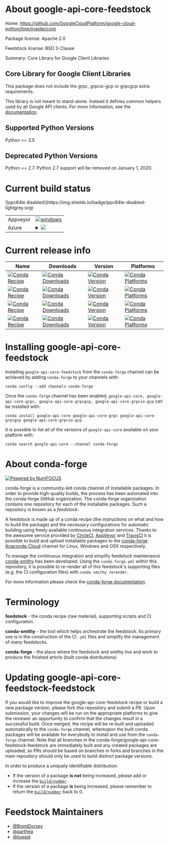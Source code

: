 About google-api-core-feedstock
===============================

Home: https://github.com/GoogleCloudPlatform/google-cloud-python/tree/master/core

Package license: Apache 2.0

Feedstock license: BSD 3-Clause

Summary: Core Library for Google Client Libraries

Core Library for Google Client Libraries
-------------------------

This package does not include the grpc, grpcio-gcp or grpcgcp extra requirements.

This library is not meant to stand-alone. Instead it defines
common helpers used by all Google API clients. For more information, see the
[documentation](https://googleapis.github.io/google-cloud-python/latest/core/).

Supported Python Versions
-------------------------
Python >= 3.5

Deprecated Python Versions
--------------------------
Python == 2.7. Python 2.7 support will be removed on January 1, 2020.


Current build status
====================


<table><tr>
    <td>Appveyor</td>
    <td>
      <a href="https://ci.appveyor.com/project/conda-forge/google-api-core-feedstock/branch/master">
        <img alt="windows" src="https://img.shields.io/appveyor/ci/conda-forge/google-api-core-feedstock/master.svg?label=Windows">
      </a>
    </td>
  </tr>
    
  <tr>
    <td>Azure</td>
    <td>
      <details>
        <summary>
          <a href="https://dev.azure.com/conda-forge/feedstock-builds/_build/latest?definitionId=5003&branchName=master">
            <img src="https://dev.azure.com/conda-forge/feedstock-builds/_apis/build/status/google-api-core-feedstock?branchName=master">
          </a>
        </summary>
        <table>
          <thead><tr><th>Variant</th><th>Status</th></tr></thead>
          <tbody><tr>
              <td>linux_python2.7</td>
              <td>
                <a href="https://dev.azure.com/conda-forge/feedstock-builds/_build/latest?definitionId=5003&branchName=master">
                  <img src="https://dev.azure.com/conda-forge/feedstock-builds/_apis/build/status/google-api-core-feedstock?branchName=master&jobName=linux&configuration=linux_python2.7" alt="variant">
                </a>
              </td>
            </tr><tr>
              <td>linux_python3.6</td>
              <td>
                <a href="https://dev.azure.com/conda-forge/feedstock-builds/_build/latest?definitionId=5003&branchName=master">
                  <img src="https://dev.azure.com/conda-forge/feedstock-builds/_apis/build/status/google-api-core-feedstock?branchName=master&jobName=linux&configuration=linux_python3.6" alt="variant">
                </a>
              </td>
            </tr><tr>
              <td>linux_python3.7</td>
              <td>
                <a href="https://dev.azure.com/conda-forge/feedstock-builds/_build/latest?definitionId=5003&branchName=master">
                  <img src="https://dev.azure.com/conda-forge/feedstock-builds/_apis/build/status/google-api-core-feedstock?branchName=master&jobName=linux&configuration=linux_python3.7" alt="variant">
                </a>
              </td>
            </tr><tr>
              <td>osx_python2.7</td>
              <td>
                <a href="https://dev.azure.com/conda-forge/feedstock-builds/_build/latest?definitionId=5003&branchName=master">
                  <img src="https://dev.azure.com/conda-forge/feedstock-builds/_apis/build/status/google-api-core-feedstock?branchName=master&jobName=osx&configuration=osx_python2.7" alt="variant">
                </a>
              </td>
            </tr><tr>
              <td>osx_python3.6</td>
              <td>
                <a href="https://dev.azure.com/conda-forge/feedstock-builds/_build/latest?definitionId=5003&branchName=master">
                  <img src="https://dev.azure.com/conda-forge/feedstock-builds/_apis/build/status/google-api-core-feedstock?branchName=master&jobName=osx&configuration=osx_python3.6" alt="variant">
                </a>
              </td>
            </tr><tr>
              <td>osx_python3.7</td>
              <td>
                <a href="https://dev.azure.com/conda-forge/feedstock-builds/_build/latest?definitionId=5003&branchName=master">
                  <img src="https://dev.azure.com/conda-forge/feedstock-builds/_apis/build/status/google-api-core-feedstock?branchName=master&jobName=osx&configuration=osx_python3.7" alt="variant">
                </a>
              </td>
            </tr><tr>
              <td>win_python2.7</td>
              <td>
                <a href="https://dev.azure.com/conda-forge/feedstock-builds/_build/latest?definitionId=5003&branchName=master">
                  <img src="https://dev.azure.com/conda-forge/feedstock-builds/_apis/build/status/google-api-core-feedstock?branchName=master&jobName=win&configuration=win_python2.7" alt="variant">
                </a>
              </td>
            </tr><tr>
              <td>win_python3.6</td>
              <td>
                <a href="https://dev.azure.com/conda-forge/feedstock-builds/_build/latest?definitionId=5003&branchName=master">
                  <img src="https://dev.azure.com/conda-forge/feedstock-builds/_apis/build/status/google-api-core-feedstock?branchName=master&jobName=win&configuration=win_python3.6" alt="variant">
                </a>
              </td>
            </tr><tr>
              <td>win_python3.7</td>
              <td>
                <a href="https://dev.azure.com/conda-forge/feedstock-builds/_build/latest?definitionId=5003&branchName=master">
                  <img src="https://dev.azure.com/conda-forge/feedstock-builds/_apis/build/status/google-api-core-feedstock?branchName=master&jobName=win&configuration=win_python3.7" alt="variant">
                </a>
              </td>
            </tr>
          </tbody>
        </table>
      </details>
    </td>
  </tr>
![ppc64le disabled](https://img.shields.io/badge/ppc64le-disabled-lightgrey.svg)
</table>

Current release info
====================

| Name | Downloads | Version | Platforms |
| --- | --- | --- | --- |
| [![Conda Recipe](https://img.shields.io/badge/recipe-google--api--core-green.svg)](https://anaconda.org/conda-forge/google-api-core) | [![Conda Downloads](https://img.shields.io/conda/dn/conda-forge/google-api-core.svg)](https://anaconda.org/conda-forge/google-api-core) | [![Conda Version](https://img.shields.io/conda/vn/conda-forge/google-api-core.svg)](https://anaconda.org/conda-forge/google-api-core) | [![Conda Platforms](https://img.shields.io/conda/pn/conda-forge/google-api-core.svg)](https://anaconda.org/conda-forge/google-api-core) |
| [![Conda Recipe](https://img.shields.io/badge/recipe-google--api--core--grpc-green.svg)](https://anaconda.org/conda-forge/google-api-core-grpc) | [![Conda Downloads](https://img.shields.io/conda/dn/conda-forge/google-api-core-grpc.svg)](https://anaconda.org/conda-forge/google-api-core-grpc) | [![Conda Version](https://img.shields.io/conda/vn/conda-forge/google-api-core-grpc.svg)](https://anaconda.org/conda-forge/google-api-core-grpc) | [![Conda Platforms](https://img.shields.io/conda/pn/conda-forge/google-api-core-grpc.svg)](https://anaconda.org/conda-forge/google-api-core-grpc) |
| [![Conda Recipe](https://img.shields.io/badge/recipe-google--api--core--grpcgcp-green.svg)](https://anaconda.org/conda-forge/google-api-core-grpcgcp) | [![Conda Downloads](https://img.shields.io/conda/dn/conda-forge/google-api-core-grpcgcp.svg)](https://anaconda.org/conda-forge/google-api-core-grpcgcp) | [![Conda Version](https://img.shields.io/conda/vn/conda-forge/google-api-core-grpcgcp.svg)](https://anaconda.org/conda-forge/google-api-core-grpcgcp) | [![Conda Platforms](https://img.shields.io/conda/pn/conda-forge/google-api-core-grpcgcp.svg)](https://anaconda.org/conda-forge/google-api-core-grpcgcp) |
| [![Conda Recipe](https://img.shields.io/badge/recipe-google--api--core--grpcio--gcp-green.svg)](https://anaconda.org/conda-forge/google-api-core-grpcio-gcp) | [![Conda Downloads](https://img.shields.io/conda/dn/conda-forge/google-api-core-grpcio-gcp.svg)](https://anaconda.org/conda-forge/google-api-core-grpcio-gcp) | [![Conda Version](https://img.shields.io/conda/vn/conda-forge/google-api-core-grpcio-gcp.svg)](https://anaconda.org/conda-forge/google-api-core-grpcio-gcp) | [![Conda Platforms](https://img.shields.io/conda/pn/conda-forge/google-api-core-grpcio-gcp.svg)](https://anaconda.org/conda-forge/google-api-core-grpcio-gcp) |

Installing google-api-core-feedstock
====================================

Installing `google-api-core-feedstock` from the `conda-forge` channel can be achieved by adding `conda-forge` to your channels with:

```
conda config --add channels conda-forge
```

Once the `conda-forge` channel has been enabled, `google-api-core, google-api-core-grpc, google-api-core-grpcgcp, google-api-core-grpcio-gcp` can be installed with:

```
conda install google-api-core google-api-core-grpc google-api-core-grpcgcp google-api-core-grpcio-gcp
```

It is possible to list all of the versions of `google-api-core` available on your platform with:

```
conda search google-api-core --channel conda-forge
```


About conda-forge
=================

[![Powered by NumFOCUS](https://img.shields.io/badge/powered%20by-NumFOCUS-orange.svg?style=flat&colorA=E1523D&colorB=007D8A)](http://numfocus.org)

conda-forge is a community-led conda channel of installable packages.
In order to provide high-quality builds, the process has been automated into the
conda-forge GitHub organization. The conda-forge organization contains one repository
for each of the installable packages. Such a repository is known as a *feedstock*.

A feedstock is made up of a conda recipe (the instructions on what and how to build
the package) and the necessary configurations for automatic building using freely
available continuous integration services. Thanks to the awesome service provided by
[CircleCI](https://circleci.com/), [AppVeyor](https://www.appveyor.com/)
and [TravisCI](https://travis-ci.org/) it is possible to build and upload installable
packages to the [conda-forge](https://anaconda.org/conda-forge)
[Anaconda-Cloud](https://anaconda.org/) channel for Linux, Windows and OSX respectively.

To manage the continuous integration and simplify feedstock maintenance
[conda-smithy](https://github.com/conda-forge/conda-smithy) has been developed.
Using the ``conda-forge.yml`` within this repository, it is possible to re-render all of
this feedstock's supporting files (e.g. the CI configuration files) with ``conda smithy rerender``.

For more information please check the [conda-forge documentation](https://conda-forge.org/docs/).

Terminology
===========

**feedstock** - the conda recipe (raw material), supporting scripts and CI configuration.

**conda-smithy** - the tool which helps orchestrate the feedstock.
                   Its primary use is in the construction of the CI ``.yml`` files
                   and simplify the management of *many* feedstocks.

**conda-forge** - the place where the feedstock and smithy live and work to
                  produce the finished article (built conda distributions)


Updating google-api-core-feedstock-feedstock
============================================

If you would like to improve the google-api-core-feedstock recipe or build a new
package version, please fork this repository and submit a PR. Upon submission,
your changes will be run on the appropriate platforms to give the reviewer an
opportunity to confirm that the changes result in a successful build. Once
merged, the recipe will be re-built and uploaded automatically to the
`conda-forge` channel, whereupon the built conda packages will be available for
everybody to install and use from the `conda-forge` channel.
Note that all branches in the conda-forge/google-api-core-feedstock-feedstock are
immediately built and any created packages are uploaded, so PRs should be based
on branches in forks and branches in the main repository should only be used to
build distinct package versions.

In order to produce a uniquely identifiable distribution:
 * If the version of a package **is not** being increased, please add or increase
   the [``build/number``](https://conda.io/docs/user-guide/tasks/build-packages/define-metadata.html#build-number-and-string).
 * If the version of a package **is** being increased, please remember to return
   the [``build/number``](https://conda.io/docs/user-guide/tasks/build-packages/define-metadata.html#build-number-and-string)
   back to 0.

Feedstock Maintainers
=====================

* [@BrentDorsey](https://github.com/BrentDorsey/)
* [@parthea](https://github.com/parthea/)
* [@tswast](https://github.com/tswast/)

